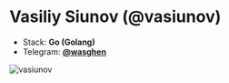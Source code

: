 <h1 align="left">Vasiliy Siunov (@vasiunov)</h1>

- Stack: **Go (Golang)**
- Telegram: **<a href="https://t.me/Wasghen" target="_blank">@wasghen</a>**

<p><img align="left" src="https://github-readme-stats.vercel.app/api?username=vasiunov&show_icons=true&hide_title=true" alt="vasiunov" /></p>
